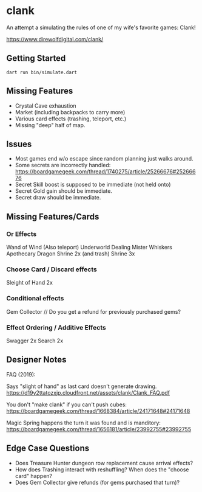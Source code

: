 # clank

An attempt a simulating the rules of one of my wife's favorite games: Clank!

https://www.direwolfdigital.com/clank/


## Getting Started

```
dart run bin/simulate.dart
```

## Missing Features
* Crystal Cave exhaustion
* Market (including backpacks to carry more)
* Various card effects (trashing, teleport, etc.)
* Missing "deep" half of map.

## Issues
* Most games end w/o escape since random planning just walks around.
* Some secrets are incorrectly handled:
https://boardgamegeek.com/thread/1740275/article/25266676#25266676
* Secret Skill boost is supposed to be immediate (not held onto)
* Secret Gold gain should be immediate.
* Secret draw should be immediate.

## Missing Features/Cards

### Or Effects
Wand of Wind (Also teleport)
Underworld Dealing
Mister Whiskers
Apothecary
Dragon Shrine 2x (and trash)
Shrine 3x

### Choose Card / Discard effects
Sleight of Hand 2x

### Conditional effects
Gem Collector // Do you get a refund for previously purchased gems?

### Effect Ordering / Additive Effects
Swagger 2x
Search 2x

## Designer Notes
FAQ (2019):

Says "slight of hand" as last card doesn't generate drawing.
https://d19y2ttatozxjp.cloudfront.net/assets/clank/Clank_FAQ.pdf

You don't "make clank" if you can't push cubes:
https://boardgamegeek.com/thread/1668384/article/24171648#24171648

Magic Spring happens the turn it was found and is manditory:
https://boardgamegeek.com/thread/1656181/article/23992755#23992755

## Edge Case Questions
* Does Treasure Hunter dungeon row replacement cause arrival effects?
* How does Trashing interact with reshuffling?  When does the "choose card" happen?
* Does Gem Collector give refunds (for gems purchased that turn)?

